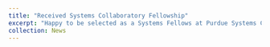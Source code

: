 ```yaml
---
title: "Received Systems Collaboratory Fellowship"
excerpt: "Happy to be selected as a Systems Fellows at Purdue Systems Collaboratory! The Systems Fellows Program will support my interdisciplinary research in the intersection of Scientific Computing and Machine Learning.  <br/><img src='/images/system_fellow.jpg' width='400'>"
collection: News
---
```


